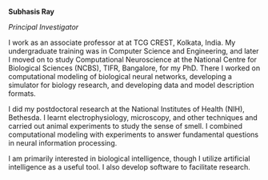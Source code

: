 **Subhasis Ray**

*Principal Investigator*

I work as an associate professor at at TCG CREST, Kolkata, India. My undergraduate training was in Computer Science and Engineering, and later I moved on to study Computational Neuroscience at the National Centre for Biological Sciences (NCBS), TIFR, Bangalore, for my PhD. There I worked on computational modeling of biological neural networks, developing a simulator for biology research, and developing data and model description formats.

I did my postdoctoral research at the National Institutes of Health (NIH), Bethesda. I learnt electrophysiology, microscopy, and other techniques and carried out animal experiments to study the sense of smell. I combined computational modeling with experiments to answer fundamental questions in neural information processing.

I am primarily interested in biological intelligence, though I utilize artificial intelligence as a useful tool. I also develop software to facilitate research.
